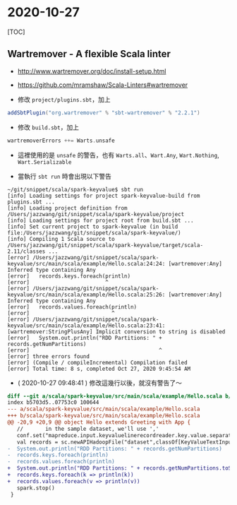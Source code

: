# 2020-10-27

[TOC]

## Wartremover - A flexible Scala linter

- http://www.wartremover.org/doc/install-setup.html
- https://github.com/mramshaw/Scala-Linters#wartremover

- 修改 `project/plugins.sbt`，加上

```scala
addSbtPlugin("org.wartremover" % "sbt-wartremover" % "2.2.1")
```

- 修改 `build.sbt`，加上

```scala
wartremoverErrors ++= Warts.unsafe
```

- 這裡使用的是 `unsafe` 的警告，也有 `Warts.all`、`Wart.Any`, `Wart.Nothing`, `Wart.Serializable`

- 當執行 `sbt run` 時會出現以下警告

```shell
~/git/snippet/scala/spark-keyvalue$ sbt run
[info] Loading settings for project spark-keyvalue-build from plugins.sbt ...
[info] Loading project definition from /Users/jazzwang/git/snippet/scala/spark-keyvalue/project
[info] Loading settings for project root from build.sbt ...
[info] Set current project to spark-keyvalue (in build file:/Users/jazzwang/git/snippet/scala/spark-keyvalue/)
[info] Compiling 1 Scala source to /Users/jazzwang/git/snippet/scala/spark-keyvalue/target/scala-2.11/classes ...
[error] /Users/jazzwang/git/snippet/scala/spark-keyvalue/src/main/scala/example/Hello.scala:24:24: [wartremover:Any] Inferred type containing Any
[error]   records.keys.foreach(println)
[error]                        ^
[error] /Users/jazzwang/git/snippet/scala/spark-keyvalue/src/main/scala/example/Hello.scala:25:26: [wartremover:Any] Inferred type containing Any
[error]   records.values.foreach(println)
[error]                          ^
[error] /Users/jazzwang/git/snippet/scala/spark-keyvalue/src/main/scala/example/Hello.scala:23:41: [wartremover:StringPlusAny] Implicit conversion to string is disabled
[error]   System.out.println("RDD Partitions: " + records.getNumPartitions)
[error]                                         ^
[error] three errors found
[error] (Compile / compileIncremental) Compilation failed
[error] Total time: 8 s, completed Oct 27, 2020 9:45:54 AM
```

- ( 2020-10-27 09:48:41 ) 修改這幾行以後，就沒有警告了～

```diff
diff --git a/scala/spark-keyvalue/src/main/scala/example/Hello.scala b/scala/spark-keyvalue/src/main/scala/example/Hello.scala
index b5703d5..07753c0 100644
--- a/scala/spark-keyvalue/src/main/scala/example/Hello.scala
+++ b/scala/spark-keyvalue/src/main/scala/example/Hello.scala
@@ -20,9 +20,9 @@ object Hello extends Greeting with App {
   //       in the sample dataset, we'll use ','
   conf.set("mapreduce.input.keyvaluelinerecordreader.key.value.separator",",")
   val records = sc.newAPIHadoopFile("dataset",classOf[KeyValueTextInputFormat], classOf[Text], classOf[Text])
-  System.out.println("RDD Partitions: " + records.getNumPartitions)
-  records.keys.foreach(println)
-  records.values.foreach(println)
+  System.out.println("RDD Partitions: " + records.getNumPartitions.toString)
+  records.keys.foreach(k => println(k))
+  records.values.foreach(v => println(v))
   spark.stop()
 }
```